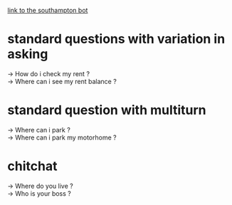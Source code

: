 
[link to the southampton bot](http://www.southampton.gov.uk/contact-us/chatbot.aspx)

# standard questions with variation in asking
&rarr; How do i check my rent ?
<br>
&rarr; Where can i see my rent balance ?

# standard question with multiturn
&rarr; Where can i park ?
<br>
&rarr; Where can i park my motorhome ?


# chitchat
&rarr; Where do you live ?
<br>
&rarr; Who is your boss ?
